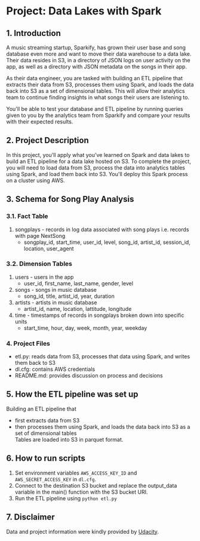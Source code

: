 # Project: Data Lakes with Spark

## 1. Introduction

A music streaming startup, Sparkify, has grown their user base and song database even more and want to move their data warehouse to a data lake. Their data resides in S3, in a directory of JSON logs on user activity on the app, as well as a directory with JSON metadata on the songs in their app.

As their data engineer, you are tasked with building an ETL pipeline that extracts their data from S3, processes them using Spark, and loads the data back into S3 as a set of dimensional tables. This will allow their analytics team to continue finding insights in what songs their users are listening to.

You'll be able to test your database and ETL pipeline by running queries given to you by the analytics team from Sparkify and compare your results with their expected results.

## 2. Project Description

In this project, you'll apply what you've learned on Spark and data lakes to build an ETL pipeline for a data lake hosted on S3. To complete the project, you will need to load data from S3, process the data into analytics tables using Spark, and load them back into S3. You'll deploy this Spark process on a cluster using AWS.

## 3. Schema for Song Play Analysis

### 3.1. Fact Table

1. songplays - records in log data associated with song plays i.e. records with page NextSong
    - songplay_id, start_time, user_id, level, song_id, artist_id, session_id, location, user_agent

### 3.2. Dimension Tables

1. users - users in the app
    - user_id, first_name, last_name, gender, level
2. songs - songs in music database
    - song_id, title, artist_id, year, duration
3. artists - artists in music database
    - artist_id, name, location, lattitude, longitude
4. time - timestamps of records in songplays broken down into specific units
    - start_time, hour, day, week, month, year, weekday

### 4. Project Files

- etl.py: reads data from S3, processes that data using Spark, and writes them back to S3
- dl.cfg: contains AWS credentials
- README.md: provides discussion on process and decisions

## 5. How the ETL pipeline was set up  
Building an ETL pipeline that 
- first extracts data from S3  
- then processes them using Spark, and loads the data back into S3 as a set of dimensional tables  
Tables are loaded into S3 in parquet format.  

## 6. How to run scripts

1. Set environment variables `AWS_ACCESS_KEY_ID` and `AWS_SECRET_ACCESS_KEY` in `dl.cfg`.  
2. Connect to the destination S3 bucket and replace the output_data variable in the main() function with the S3 bucket URI.    
3. Run the ETL pipeline using `python etl.py`  

## 7. Disclaimer
Data and project information were kindly provided by [Udacity](https://www.udacity.com/).

